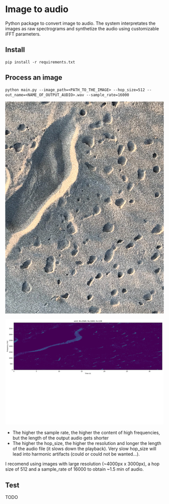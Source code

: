 # Image to audio
Python package to convert image to audio. The system interpretates the images as raw spectrograms and synthetize the audio using customizable iFFT parameters.

## Install
```
pip install -r requirements.txt
```

## Process an image
```
python main.py --image_path=<PATH_TO_THE_IMAGE> --hop_size=512 --out_name=<NAME_OF_OUTPUT_AUDIO>.wav --sample_rate=16000
```

![](agua3.jpeg)


![](spectrogram.png)


- The higher the sample rate, the higher the content of high frequencies, but the length of the output audio gets shorter
- The higher the hop_size, the higher the resolution and longer the length of the audio file (it slows down the playback). Very slow hop_size will lead into harmonic artifacts (could or could not be wanted...). 

I recomend using images with large resolution (~4000px x 3000px), a hop size of 512 and a sample_rate of 16000 to obtain ~1.5 min of audio.

## Test
TODO